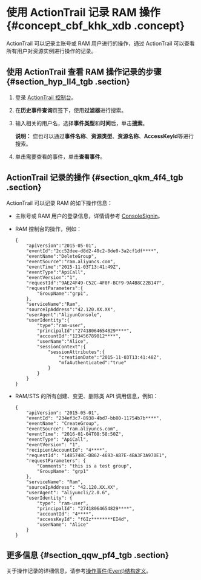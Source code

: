 # 使用 ActionTrail 记录 RAM 操作 {#concept_cbf_khk_xdb .concept}

ActionTrail 可以记录主账号或 RAM 用户进行的操作，通过 ActionTrail 可以查看所有用户对资源实例进行操作的记录。

## 使用 ActionTrail 查看 RAM 操作记录的步骤 {#section_hyp_ll4_tgb .section}

1.  登录 [ActionTrail 控制台](https://actiontrail.console.aliyun.com)。
2.  在**历史事件查询**页签下，使用**过滤器**进行搜索。
3.  输入相关的用户名，选择**事件类型**和**时间**后，单击**搜索**。

    **说明：** 您也可以通过**事件名称**、**资源类型**、**资源名称**、**AccessKeyId**等进行搜索。

4.  单击需要查看的事件，单击**查看事件**。

## ActionTrail 记录的操作 {#section_qkm_4f4_tgb .section}

ActionTrail 可以记录 RAM 的如下操作信息：

-   主账号或 RAM 用户的登录信息，详情请参考 [ConsoleSignin](../../../../intl.zh-CN/用户指南/操作事件(Event)样例/ConsoleSignin.md#)。
-   RAM 控制台的操作，例如：

    ``` {#codeblock_9xd_uro_jdr .language-json}
    {
        "apiVersion":"2015-05-01",
        "eventId":"2cc52dee-d8d2-40c2-8de0-3a2cf1df****",
        "eventName":"DeleteGroup",
        "eventSource":"ram.aliyuncs.com",
        "eventTime":"2015-11-03T13:41:49Z",
        "eventType":"ApiCall",
        "eventVersion":"1",
        "requestId":"9AE24F49-C52C-4F0F-BCF9-9A4B8C22B147",
        "requestParameters":{
            "GroupName":"grp1",
        },
        "serviceName":"Ram",
        "sourceIpAddress":"42.120.XX.XX",
        "userAgent":"AliyunConsole",
        "userIdentity":{
            "type":"ram-user",
            "principalId":"27418064654829****",
            "accountId":"123456789012****",
            "userName":"Alice",
            "sessionContext":{
                "sessionAttributes":{
                    "creationDate":"2015-11-03T13:41:48Z",
                    "mfaAuthenticated":"true"
                }
            }
        }
    }                        
    ```

-   RAM/STS 的所有创建、变更、删除类 API 调用信息，例如：

    ``` {#codeblock_z9g_6yp_y5y .language-json}
    {
        "apiVersion": "2015-05-01",
        "eventId": "234ef3c7-8938-4bd7-bb80-11754b7b****",
        "eventName": "CreateGroup",
        "eventSource": "ram.aliyuncs.com",
        "eventTime": "2016-01-04T08:58:50Z",
        "eventType": "ApiCall",
        "eventVersion": "1",
        "recipientAccountId": "4****",
        "requestId": "1485748C-DB62-4693-AB7E-4BA3F3A970E1",
        "requestParameters": {
            "Comments": "this is a test group",
            "GroupName": "grp1"
        },
        "serviceName": "Ram",
        "sourceIpAddress": "42.120.XX.XX",
        "userAgent": "aliyuncli/2.0.6",
        "userIdentity": {
            "type": "ram-user",
            "principalId": "27418064654829****",
            "accountId": "4****",
            "accessKeyId": "f6Iz********EI4d",
            "userName": "Alice"
        }
    }                        
    ```


## 更多信息 {#section_qqw_pf4_tgb .section}

关于操作记录的详细信息，请参考[操作事件\(Event\)结构定义](../../../../intl.zh-CN/用户指南/操作事件(Event)结构定义.md#)。

